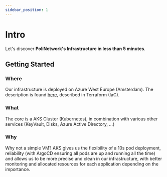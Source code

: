 ```yaml
---
sidebar_position: 1
---
```


# Intro

Let's discover **PoliNetwork's Infrastructure in less than 5 minutes**.

## Getting Started

### Where
Our infrastructure is deployed on Azure West Europe (Amsterdam).
The description is found [here](https://github.com/polinetworkorg/terraform), described in Terraform (IaC).

### What
The core is a AKS Cluster (Kubernetes), in combination with various other services (KeyVault, Disks, Azure Active Directory, ...)

### Why
Why not a simple VM?
AKS gives us the flexibility of a 10s pod deployment, reliability (with ArgoCD ensuring all pods are up and running all the time) and allows us to be more precise and clean in our infrastructure, with better monitoring and allocated resources for each application depending on the importance.  